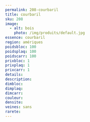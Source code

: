 ```yaml
---
permalink: 208-courbaril
title: courbaril
sku: 208
image: 
  - alt: bois
    photo: /img/produits/default.jpg
essence: courbaril
region: amériques
poidsbloc: 100
poidsplaq: 100
poidscarr: 100
prixbloc: 1
prixplaq: 1
prixcarr: 1
details: 
description: 
dimbloc: 
dimplaq: 
dimcarr: 
couleur: 
densite: 
veines: sans
rarete: 
---
```

